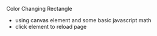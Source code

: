 Color Changing Rectangle

- using canvas element and some basic javascript math
- click element to reload page
